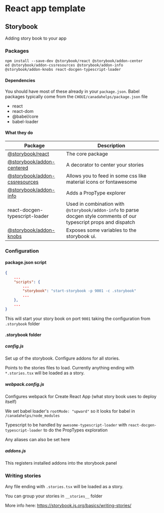 # React app template

## Storybook

Adding story book to your app

### Packages

```shell
npm install --save-dev @storybook/react @storybook/addon-center
ed @storybook/addon-cssresources @storybook/addon-info @storybook/addon-knobs react-docgen-typescript-loader
```

#### Dependencies

You should have most of these already in your `package.json`. Babel packages typically come from the `CHOUI/canadahelps/package.json` file

* react
* react-dom
* @babel/core
* babel-loader

#### What they do

| Package                                                                                                  | Description                                                                                                          |
|----------------------------------------------------------------------------------------------------------|----------------------------------------------------------------------------------------------------------------------|
| [@storybook/react](https://github.com/storybooks/storybook/tree/master)                                  | The core package                                                                                                     |
| [@storybook/addon-centered ](https://github.com/storybooks/storybook/tree/master/addons/centered )       | A decorator to center your stories                                                                                   |
| [@storybook/addon-cssresources](https://github.com/storybooks/storybook/tree/master/addons/cssresources) | Allows you to feed in some css like material icons or fontawesome                                                    |
| [@storybook/addon-info ](https://github.com/storybooks/storybook/tree/master/addons/info )               | Adds a PropType explorer                                                                                             |
| react-docgen-typescript-loader                                                                           | Used in combination with `@storybook/addon-info` to parse docgen style comments of our typescript props and dispatch |
| [@storybook/addon-knobs](https://github.com/storybooks/storybook/tree/master/addons/knobs)               | Exposes some variables to the storybook ui.                                                                          |

### Configuration

#### package.json script

```json
{
    ...
    "scripts": {
        ...
        "storybook": "start-storybook -p 9001 -c .storybook"
        ...
    },
    ...
}
```

This will start your story book on port `9001` taking the configuration from `.storybook` folder

#### .storybook folder

##### config.js

Set up of the storybook. Configure addons for all stories.

Points to the stories files to load. Currently anything ending with `*.stories.tsx` will be loaded as a story.

##### webpack.config.js

Configures webpack for Create React App (what story book uses to deploy itself)

We set babel loader's `rootMode: "upward"` so it looks for babel in `/canadahelps/node_modules`

Typescript to be handled by `awesome-typescript-loader` with `react-docgen-typescript-loader` to do the PropTypes exploration

Any aliases can also be set here

##### addons.js

This registers installed addons into the storybook panel

### Writing stories

Any file ending with `.stories.tsx` will be loaded as a story.

You can group your stories in `__stories__` folder

More info here: https://storybook.js.org/basics/writing-stories/

